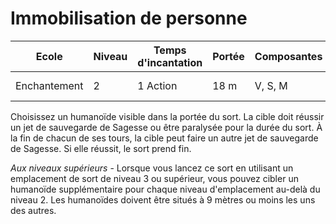 # Immobilisation de personne

|Ecole|Niveau|Temps d'incantation|Portée|Composantes|Durée|
|-|-|-|-|-|-|
|Enchantement|2|1 Action|18 m|V, S, M|1 minute, Concentration|

Choisissez un humanoïde visible dans la portée du sort. La cible doit réussir un jet de sauvegarde de Sagesse ou être paralysée pour la durée du sort. À la fin de chacun de ses tours, la cible peut faire un autre jet de sauvegarde de Sagesse. Si elle réussit, le sort prend fin.

*Aux niveaux supérieurs* - Lorsque vous lancez ce sort en utilisant un emplacement de sort de niveau 3 ou supérieur, vous pouvez cibler un humanoïde supplémentaire pour chaque niveau d'emplacement au-delà du niveau 2. Les humanoïdes doivent être situés à 9 mètres ou moins les uns des autres.